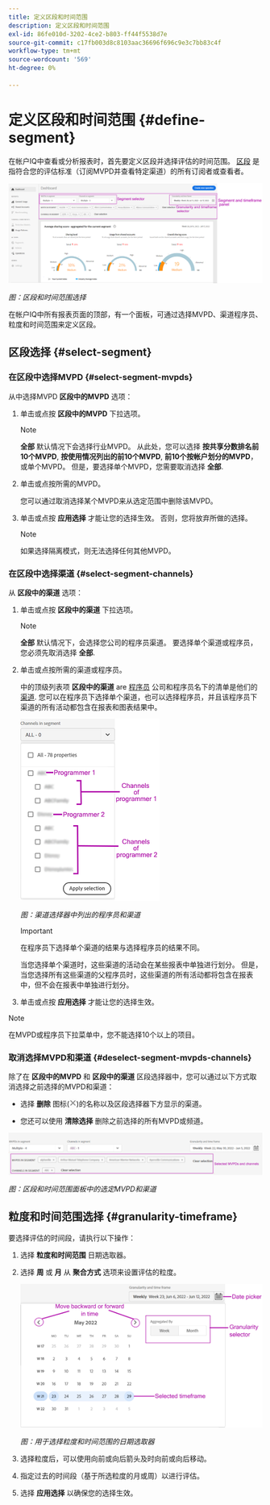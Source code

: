 ```yaml
---
title: 定义区段和时间范围
description: 定义区段和时间范围
exl-id: 86fe010d-3202-4ce2-b803-ff44f5538d7e
source-git-commit: c17fb003d8c8103aac36696f696c9e3c7bb83c4f
workflow-type: tm+mt
source-wordcount: '569'
ht-degree: 0%

---
```


# 定义区段和时间范围 {#define-segment}

在帐户IQ中查看或分析报表时，首先要定义区段并选择评估的时间范围。 [区段](/help/AccountIQ/product-concepts.md#segmet-def) 是指符合您的评估标准（订阅MVPD并查看特定渠道）的所有订阅者或查看者。

![](assets/segment-panel.png)

*图：区段和时间范围选择*

在帐户IQ中所有报表页面的顶部，有一个面板，可通过选择MVPD、渠道程序员、粒度和时间范围来定义区段。

## 区段选择 {#select-segment}

### 在区段中选择MVPD {#select-segment-mvpds}

从中选择MVPD **区段中的MVPD** 选项：

1. 单击或点按 **区段中的MVPD** 下拉选项。

   >[!NOTE]
   >
   >**全部** 默认情况下会选择行业MVPD。 从此处，您可以选择 **按共享分数排名前10个MVPD**, **按使用情况列出的前10个MVPD**, **前10个按帐户划分的MVPD**，或单个MVPD。 但是，要选择单个MVPD，您需要取消选择 **全部**.

1. 单击或点按所需的MVPD。

   您可以通过取消选择某个MVPD来从选定范围中删除该MVPD。

1. 单击或点按 **应用选择** 才能让您的选择生效。 否则，您将放弃所做的选择。

   >[!NOTE]
   >
   >如果选择隔离模式，则无法选择任何其他MVPD。

### 在区段中选择渠道 {#select-segment-channels}

从 **区段中的渠道** 选项：

1. 单击或点按 **区段中的渠道** 下拉选项。

   >[!NOTE]
   >
   >**全部** 默认情况下，会选择您公司的程序员渠道。 要选择单个渠道或程序员，您必须先取消选择 **全部**.

1. 单击或点按所需的渠道或程序员。

   中的顶级列表项 **区段中的渠道** are [程序员](/help/AccountIQ/product-concepts.md#programmer-def) 公司和程序员名下的清单是他们的 [渠道](/help/AccountIQ/product-concepts.md#channel-def). 您可以在程序员下选择单个渠道，也可以选择程序员，并且该程序员下渠道的所有活动都包含在报表和图表结果中。

   ![](assets/programmer-channels.png)


   *图：渠道选择器中列出的程序员和渠道*

   >[!IMPORTANT]
   >
   >在程序员下选择单个渠道的结果与选择程序员的结果不同。
   >
   >
   >当您选择单个渠道时，这些渠道的活动会在某些报表中单独进行划分。 但是，当您选择所有这些渠道的父程序员时，这些渠道的所有活动都将包含在报表中，但不会在报表中单独进行划分。

1. 单击或点按 **应用选择** 才能让您的选择生效。

>[!NOTE]
>
>在MVPD或程序员下拉菜单中，您不能选择10个以上的项目。

### 取消选择MVPD和渠道 {#deselect-segment-mvpds-channels}

除了在 **区段中的MVPD** 和 **区段中的渠道** 区段选择器中，您可以通过以下方式取消选择之前选择的MVPD和渠道：

* 选择 **删除** 图标(![删除图标](assets/remove-icon.png))的名称以及区段选择器下方显示的渠道。

* 您还可以使用 **清除选择** 删除之前选择的所有MVPD或频道。

![](assets/segment-panel-selection.png)

*图：区段和时间范围面板中的选定MVPD和渠道*

## 粒度和时间范围选择 {#granularity-timeframe}

要选择评估的时间段，请执行以下操作：

1. 选择 **粒度和时间范围** 日期选取器。

1. 选择 **周** 或 **月** 从 **聚合方式** 选项来设置评估的粒度。

   ![](assets/granularity-timeframe-weekwise.png)


   *图：用于选择粒度和时间范围的日期选取器*

1. 选择粒度后，可以使用向前或向后箭头及时向前或向后移动。

1. 指定过去的时间段（基于所选粒度的月或周）以进行评估。

1. 选择 **应用选择** 以确保您的选择生效。
